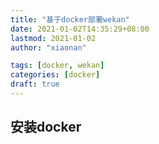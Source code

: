 ```yaml
---
title: "基于docker部署wekan"
date: 2021-01-02T14:35:29+08:00
lastmod: 2021-01-02
author: "xiaonan"

tags: [docker, wekan]
categories: [docker]
draft: true
---
```


## 安装docker



